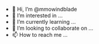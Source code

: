 - 👋 Hi, I’m @mmowindblade
- 👀 I’m interested in ...
- 🌱 I’m currently learning ...
- 💞️ I’m looking to collaborate on ...
- 📫 How to reach me ...

<!---
mmowindblade/mmowindblade is a ✨ special ✨ repository because its `README.md` (this file) appears on your GitHub profile.
You can click the Preview link to take a look at your changes.
--->
